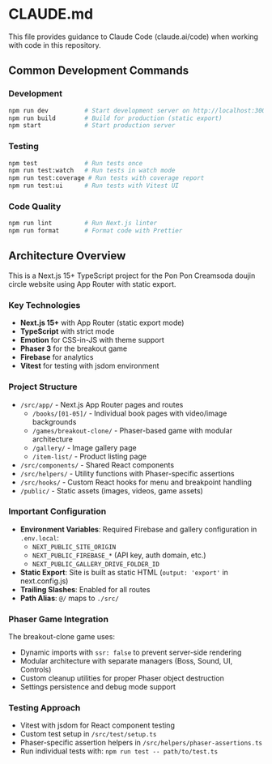 # CLAUDE.md

This file provides guidance to Claude Code (claude.ai/code) when working with code in this repository.

## Common Development Commands

### Development
```bash
npm run dev          # Start development server on http://localhost:3000
npm run build        # Build for production (static export)
npm start            # Start production server
```

### Testing
```bash
npm test             # Run tests once
npm run test:watch   # Run tests in watch mode
npm run test:coverage # Run tests with coverage report
npm run test:ui      # Run tests with Vitest UI
```

### Code Quality
```bash
npm run lint         # Run Next.js linter
npm run format       # Format code with Prettier
```

## Architecture Overview

This is a Next.js 15+ TypeScript project for the Pon Pon Creamsoda doujin circle website using App Router with static export.

### Key Technologies
- **Next.js 15+** with App Router (static export mode)
- **TypeScript** with strict mode
- **Emotion** for CSS-in-JS with theme support
- **Phaser 3** for the breakout game
- **Firebase** for analytics
- **Vitest** for testing with jsdom environment

### Project Structure
- `/src/app/` - Next.js App Router pages and routes
  - `/books/[01-05]/` - Individual book pages with video/image backgrounds
  - `/games/breakout-clone/` - Phaser-based game with modular architecture
  - `/gallery/` - Image gallery page
  - `/item-list/` - Product listing page
- `/src/components/` - Shared React components
- `/src/helpers/` - Utility functions with Phaser-specific assertions
- `/src/hooks/` - Custom React hooks for menu and breakpoint handling
- `/public/` - Static assets (images, videos, game assets)

### Important Configuration
- **Environment Variables**: Required Firebase and gallery configuration in `.env.local`:
  - `NEXT_PUBLIC_SITE_ORIGIN`
  - `NEXT_PUBLIC_FIREBASE_*` (API key, auth domain, etc.)
  - `NEXT_PUBLIC_GALLERY_DRIVE_FOLDER_ID`
- **Static Export**: Site is built as static HTML (`output: 'export'` in next.config.js)
- **Trailing Slashes**: Enabled for all routes
- **Path Alias**: `@/` maps to `./src/`

### Phaser Game Integration
The breakout-clone game uses:
- Dynamic imports with `ssr: false` to prevent server-side rendering
- Modular architecture with separate managers (Boss, Sound, UI, Controls)
- Custom cleanup utilities for proper Phaser object destruction
- Settings persistence and debug mode support

### Testing Approach
- Vitest with jsdom for React component testing
- Custom test setup in `/src/test/setup.ts`
- Phaser-specific assertion helpers in `/src/helpers/phaser-assertions.ts`
- Run individual tests with: `npm run test -- path/to/test.ts`